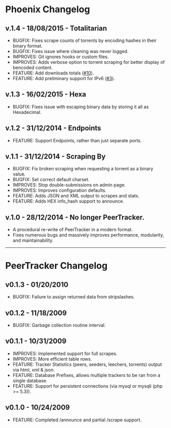 # Phoenix Changelog

## v.1.4 - 18/08/2015 - Totalitarian
* BUGFIX: Fixes scrape counts of torrents by encoding hashes in their binary format.
* BUGFIX: Fixes issue where cleaning was never logged.
* IMPROVES: Git ignores hooks or custom files.
* IMPROVES: Adds verbose option to torrent scraping for better display of bencoded content.
* FEATURE: Add downloads totals ([#10](https://github.com/eustasy/phoenix/issues/10)).
* FEATURE: Add preliminary support for IPv6 ([#3](https://github.com/eustasy/phoenix/issues/3)).

## v.1.3 - 16/02/2015 - Hexa
* BUGFIX: Fixes issue with escaping binary data by storing it all as Hexadecimal.

## v.1.2 - 31/12/2014 - Endpoints
* FEATURE: Support Endpoints, rather than just separate ports.

## v.1.1 - 31/12/2014 - Scraping By
* BUGFIX: Fix broken scraping when requesting a torrent as a binary value.
* BUGFIX: Set correct default charset.
* IMPROVES: Stop double-submissions on admin page.
* IMPROVES: Improves configuration defaults.
* FEATURE: Adds JSON and XML output to scrapes and stats.
* FEATURE: Adds HEX info_hash support to announce.

## v.1.0 - 28/12/2014 - No longer PeerTracker.
* A procedural re-write of PeerTracker in a modern format.
* Fixes numerous bugs and massively improves performance, modularity, and maintainability.

*****

# PeerTracker Changelog

## v0.1.3 - 01/20/2010
* BUGFIX: Failure to assign returned data from stripslashes.


## v0.1.2 - 11/18/2009
* BUGFIX: Garbage collection routine interval.

## v0.1.1 - 10/31/2009
* IMPROVES: Implemented support for full scrapes.
* IMPROVES: More efficient table rows.
* FEATURE: Tracker Statistics (peers, seeders, leechers, torrents) output via html, xml & json.
* FEATURE: Database Prefixes, allows multiple trackers to be ran from a single database.
* FEATURE: Support for persistent connections (via mysql or mysqli (php >= 5.3)).


## v0.1.0 - 10/24/2009
* FEATURE: Completed /announce and partial /scrape support.
